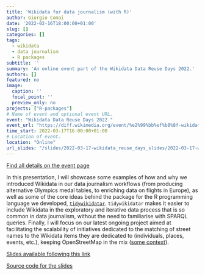 ```yaml
---
title: 'Wikidata for data journalism (with R)'
author: Giorgio Comai
date: '2022-02-16T18:00:00+01:00'
slug: []
categories: []
tags:
  - wikidata
  - data journalism
  - R packages
subtitle: ''
summary: 'An online event part of the Wikidata Data Reuse Days 2022.'
authors: []
featured: no
image:
  caption: ''
  focal_point: ''
  preview_only: no
projects: ["R-packages"]
# Name of event and optional event URL.
event: "Wikidata Data Reuse Days 2022."
event_url: "https://diff.wikimedia.org/event/%e2%99%bb%ef%b8%8f-wikidata-for-data-journalism-with-r/"
time_start: 2022-03-17T16:00:00+01:00
# Location of event.
location: "Online"
url_slides: "/slides/2022-03-17-wikidata_reuse_days_slides/2022-03-17-wikidata_reuse_days.html"
---
```

[Find all details on the event page](https://diff.wikimedia.org/event/%e2%99%bb%ef%b8%8f-wikidata-for-data-journalism-with-r/)

In this presentation, I will showcase some examples of how and why we introduced Wikidata in our data journalism workflows (from producing alternative Olympics medal tables, to enriching data on flights in Europe), as well as some of the core ideas behind the package for the R programming language we developed, [`tidywikidatar`](https://github.com/EDJNet/tidywikidatar/). `tidywikidatar` makes it easier to include Wikidata in the exploratory and iterative data process that is so common in data journalism, without the need to familiarise with SPARQL queries. Finally, I will focus on our latest ongoing project aimed at facilitating the scalability of initiatives dedicated to the matching of street names to the Wikidata items they are dedicated to (individuals, places, events, etc.), keeping OpenStreetMap in the mix ([some context](https://medium.com/european-data-journalism-network/finding-gendered-street-names-a-step-by-step-walkthrough-with-r-7608c2d36a77)).


[Slides available following this link](/slides/2022-03-17-wikidata_reuse_days_slides/2022-03-17-wikidata_reuse_days.html)

[Source code for the slides](/slides/2022-03-17-wikidata_reuse_days_slides/2022-03-17-wikidata_reuse_days.Rmd)
